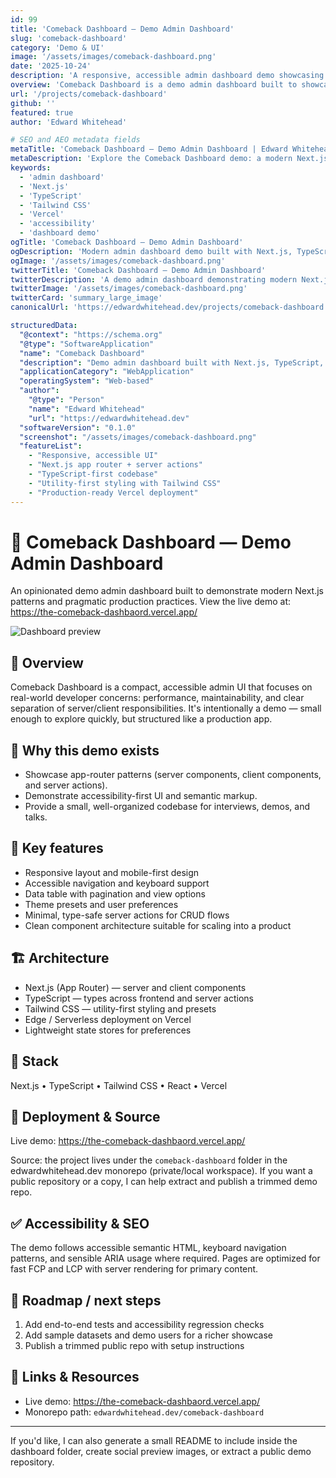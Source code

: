```yaml
---
id: 99
title: 'Comeback Dashboard — Demo Admin Dashboard'
slug: 'comeback-dashboard'
category: 'Demo & UI'
image: '/assets/images/comeback-dashboard.png'
date: '2025-10-24'
description: 'A responsive, accessible admin dashboard demo showcasing modern Next.js architecture, TypeScript, Tailwind CSS, server actions, and production-ready deployment on Vercel.'
overview: 'Comeback Dashboard is a demo admin dashboard built to showcase modern full-stack UI patterns: server/client components, server actions, accessibility-first design, and pragmatic deployment practices.'
url: '/projects/comeback-dashboard'
github: ''
featured: true
author: 'Edward Whitehead'

# SEO and AEO metadata fields
metaTitle: 'Comeback Dashboard – Demo Admin Dashboard | Edward Whitehead'
metaDescription: 'Explore the Comeback Dashboard demo: a modern Next.js + TypeScript admin dashboard with Tailwind CSS, server actions, accessibility best practices, and Vercel deployment.'
keywords:
  - 'admin dashboard'
  - 'Next.js'
  - 'TypeScript'
  - 'Tailwind CSS'
  - 'Vercel'
  - 'accessibility'
  - 'dashboard demo'
ogTitle: 'Comeback Dashboard — Demo Admin Dashboard'
ogDescription: 'Modern admin dashboard demo built with Next.js, TypeScript and Tailwind CSS. Focused on accessibility, performance, and real-world patterns.'
ogImage: '/assets/images/comeback-dashboard.png'
twitterTitle: 'Comeback Dashboard — Demo Admin Dashboard'
twitterDescription: 'A demo admin dashboard demonstrating modern Next.js patterns, accessibility, and pragmatic deployment on Vercel.'
twitterImage: '/assets/images/comeback-dashboard.png'
twitterCard: 'summary_large_image'
canonicalUrl: 'https://edwardwhitehead.dev/projects/comeback-dashboard'

structuredData:
  "@context": "https://schema.org"
  "@type": "SoftwareApplication"
  "name": "Comeback Dashboard"
  "description": "Demo admin dashboard built with Next.js, TypeScript, and Tailwind CSS — focused on accessibility, performance, and pragmatic production patterns."
  "applicationCategory": "WebApplication"
  "operatingSystem": "Web-based"
  "author":
    "@type": "Person"
    "name": "Edward Whitehead"
    "url": "https://edwardwhitehead.dev"
  "softwareVersion": "0.1.0"
  "screenshot": "/assets/images/comeback-dashboard.png"
  "featureList":
    - "Responsive, accessible UI"
    - "Next.js app router + server actions"
    - "TypeScript-first codebase"
    - "Utility-first styling with Tailwind CSS"
    - "Production-ready Vercel deployment"
---
```


# 🔧 Comeback Dashboard — Demo Admin Dashboard

An opinionated demo admin dashboard built to demonstrate modern Next.js patterns and pragmatic production practices. View the live demo at: <https://the-comeback-dashbaord.vercel.app/>

![Dashboard preview](/assets/images/comeback-dashboard.png)

## 🌟 Overview

Comeback Dashboard is a compact, accessible admin UI that focuses on real-world developer concerns: performance, maintainability, and clear separation of server/client responsibilities. It's intentionally a demo — small enough to explore quickly, but structured like a production app.

## 🚩 Why this demo exists

- Showcase app-router patterns (server components, client components, and server actions).
- Demonstrate accessibility-first UI and semantic markup.
- Provide a small, well-organized codebase for interviews, demos, and talks.

## 🧩 Key features

- Responsive layout and mobile-first design
- Accessible navigation and keyboard support
- Data table with pagination and view options
- Theme presets and user preferences
- Minimal, type-safe server actions for CRUD flows
- Clean component architecture suitable for scaling into a product

## 🏗 Architecture

- Next.js (App Router) — server and client components
- TypeScript — types across frontend and server actions
- Tailwind CSS — utility-first styling and presets
- Edge / Serverless deployment on Vercel
- Lightweight state stores for preferences

## 🧪 Stack

Next.js • TypeScript • Tailwind CSS • React • Vercel

## 🚀 Deployment & Source

Live demo: <https://the-comeback-dashbaord.vercel.app/>

Source: the project lives under the `comeback-dashboard` folder in the edwardwhitehead.dev monorepo (private/local workspace). If you want a public repository or a copy, I can help extract and publish a trimmed demo repo.

## ✅ Accessibility & SEO

The demo follows accessible semantic HTML, keyboard navigation patterns, and sensible ARIA usage where required. Pages are optimized for fast FCP and LCP with server rendering for primary content.

## 🧭 Roadmap / next steps

1. Add end-to-end tests and accessibility regression checks
2. Add sample datasets and demo users for a richer showcase
3. Publish a trimmed public repo with setup instructions

## 📎 Links & Resources

- Live demo: <https://the-comeback-dashbaord.vercel.app/>
- Monorepo path: `edwardwhitehead.dev/comeback-dashboard`

---

If you'd like, I can also generate a small README to include inside the dashboard folder, create social preview images, or extract a public demo repository.
